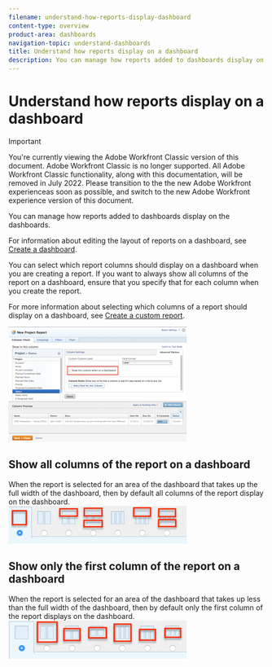 ```yaml
---
filename: understand-how-reports-display-dashboard
content-type: overview
product-area: dashboards
navigation-topic: understand-dashboards
title: Understand how reports display on a dashboard
description: You can manage how reports added to dashboards display on the dashboards.
---
```


# Understand how reports display on a dashboard

>[!IMPORTANT]
>
>You're currently viewing the Adobe Workfront Classic version of this document. Adobe Workfront Classic is no longer supported. All Adobe Workfront Classic functionality, along with this documentation, will be removed in July 2022. Please transition to the the new Adobe Workfront experienceas soon as possible, and switch to the new Adobe Workfront experience version of this document.

You can manage how reports added to dashboards display on the dashboards.

For information about editing the layout of reports on a dashboard, see [Create a dashboard](../../../reports-and-dashboards/dashboards/creating-and-managing-dashboards/create-dashboard.md).

You can select which report columns should display on a dashboard when you are creating a report. If you want to always show all columns of the report on a dashboard, ensure that you specify that for each column when you create the report.

For more information about selecting which columns of a report should display on a dashboard, see [Create a custom report](../../../reports-and-dashboards/reports/creating-and-managing-reports/create-custom-report.md).

![](assets/show-in-dashboard-350x226.png)

## Show all columns of the report on a dashboard

When the report is selected for an area of the dashboard that takes up the full width of the dashboard, then by default all columns of the report display on the dashboard.  
![dashboard_full_reports.png](assets/dashboard-full-reports-350x74.png)

## Show only the first column of the report on a dashboard

When the report is selected for an area of the dashboard that takes up less than the full width of the dashboard, then by default only the first column of the report displays on the dashboard.  
![dashboard_truncated_reports.png](assets/dashboard-truncated-reports-350x75.png)

